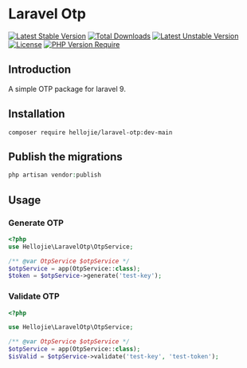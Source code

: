 # Laravel Otp

[![Latest Stable Version](http://poser.pugx.org/hellojie/laravel-otp/v)](https://packagist.org/packages/hellojie/laravel-otp) [![Total Downloads](http://poser.pugx.org/hellojie/laravel-otp/downloads)](https://packagist.org/packages/hellojie/laravel-otp) [![Latest Unstable Version](http://poser.pugx.org/hellojie/laravel-otp/v/unstable)](https://packagist.org/packages/hellojie/laravel-otp) [![License](http://poser.pugx.org/hellojie/laravel-otp/license)](https://packagist.org/packages/hellojie/laravel-otp) [![PHP Version Require](http://poser.pugx.org/hellojie/laravel-otp/require/php)](https://packagist.org/packages/hellojie/laravel-otp)

## Introduction
A simple OTP package for laravel 9.

## Installation
```
composer require hellojie/laravel-otp:dev-main
```

## Publish the migrations
```php
php artisan vendor:publish
```

## Usage

### Generate OTP
```php
<?php
use Hellojie\LaravelOtp\OtpService;

/** @var OtpService $otpService */
$otpService = app(OtpService::class);
$token = $otpService->generate('test-key');

```


### Validate OTP
```php
<?php

use Hellojie\LaravelOtp\OtpService;

/** @var OtpService $otpService */
$otpService = app(OtpService::class);
$isValid = $otpService->validate('test-key', 'test-token');
```
